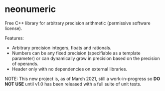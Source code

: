 # neonumeric
Free C++ library for arbitrary precision arithmetic (permissive software license).

Features:

* Arbitrary precision integers, floats and rationals.
* Numbers can be any fixed precision (specifiable as a template parameter) or can dynamically grow in precision based on the precision of operands.
* Header only with no dependencies on external libraries.

NOTE: This new project is, as of March 2021, still a work-in-progress so **DO NOT USE** until v1.0 has been released with a full suite of unit tests.

